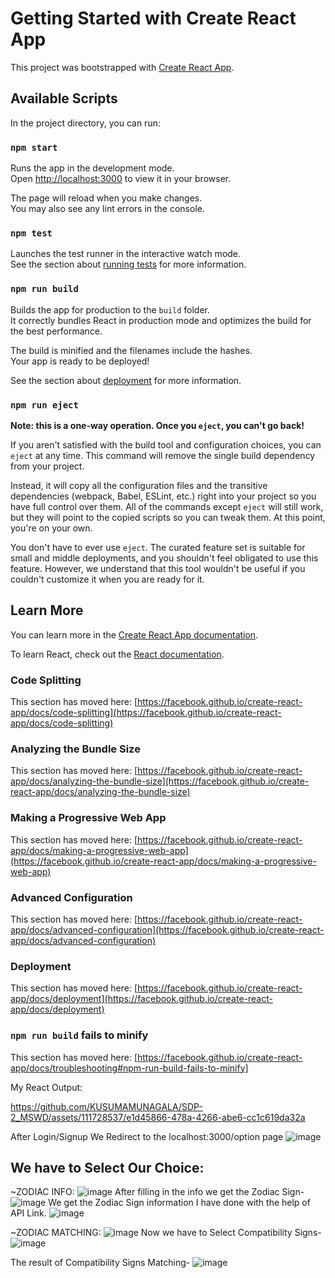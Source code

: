 # Getting Started with Create React App

This project was bootstrapped with [Create React App](https://github.com/facebook/create-react-app).

## Available Scripts

In the project directory, you can run:

### `npm start`

Runs the app in the development mode.\
Open [http://localhost:3000](http://localhost:3000) to view it in your browser.

The page will reload when you make changes.\
You may also see any lint errors in the console.

### `npm test`

Launches the test runner in the interactive watch mode.\
See the section about [running tests](https://facebook.github.io/create-react-app/docs/running-tests) for more information.

### `npm run build`

Builds the app for production to the `build` folder.\
It correctly bundles React in production mode and optimizes the build for the best performance.

The build is minified and the filenames include the hashes.\
Your app is ready to be deployed!

See the section about [deployment](https://facebook.github.io/create-react-app/docs/deployment) for more information.

### `npm run eject`

**Note: this is a one-way operation. Once you `eject`, you can't go back!**

If you aren't satisfied with the build tool and configuration choices, you can `eject` at any time. This command will remove the single build dependency from your project.

Instead, it will copy all the configuration files and the transitive dependencies (webpack, Babel, ESLint, etc.) right into your project so you have full control over them. All of the commands except `eject` will still work, but they will point to the copied scripts so you can tweak them. At this point, you're on your own.

You don't have to ever use `eject`. The curated feature set is suitable for small and middle deployments, and you shouldn't feel obligated to use this feature. However, we understand that this tool wouldn't be useful if you couldn't customize it when you are ready for it.

## Learn More

You can learn more in the [Create React App documentation](https://facebook.github.io/create-react-app/docs/getting-started).

To learn React, check out the [React documentation](https://reactjs.org/).

### Code Splitting

This section has moved here: [https://facebook.github.io/create-react-app/docs/code-splitting](https://facebook.github.io/create-react-app/docs/code-splitting)

### Analyzing the Bundle Size

This section has moved here: [https://facebook.github.io/create-react-app/docs/analyzing-the-bundle-size](https://facebook.github.io/create-react-app/docs/analyzing-the-bundle-size)

### Making a Progressive Web App

This section has moved here: [https://facebook.github.io/create-react-app/docs/making-a-progressive-web-app](https://facebook.github.io/create-react-app/docs/making-a-progressive-web-app)

### Advanced Configuration

This section has moved here: [https://facebook.github.io/create-react-app/docs/advanced-configuration](https://facebook.github.io/create-react-app/docs/advanced-configuration)

### Deployment

This section has moved here: [https://facebook.github.io/create-react-app/docs/deployment](https://facebook.github.io/create-react-app/docs/deployment)

### `npm run build` fails to minify

This section has moved here: [https://facebook.github.io/create-react-app/docs/troubleshooting#npm-run-build-fails-to-minify]

My React Output:

https://github.com/KUSUMAMUNAGALA/SDP-2_MSWD/assets/111728537/e1d45866-478a-4266-abe6-cc1c619da32a


After Login/Signup We Redirect to the localhost:3000/option page
![image](https://github.com/KUSUMAMUNAGALA/SDP-2_MSWD/assets/111728537/a1cf0caf-49fd-4e16-b7eb-fcd417648294)


We have to Select Our Choice:
----------------------------
~ZODIAC INFO:
![image](https://github.com/KUSUMAMUNAGALA/SDP-2_MSWD/assets/111728537/b2ddf5a8-c896-45ea-a398-a5e93cb13fe0)
After filling in the info we get the Zodiac Sign-
![image](https://github.com/KUSUMAMUNAGALA/SDP-2_MSWD/assets/111728537/67b7e9c1-c7d4-474e-b3a3-f887b77dd1c4)
We get the Zodiac Sign information I have done with the help of API Link.
![image](https://github.com/KUSUMAMUNAGALA/SDP-2_MSWD/assets/111728537/8f0bcc09-936a-486d-a173-6b6ff6e69ca3)

~ZODIAC MATCHING:
![image](https://github.com/KUSUMAMUNAGALA/SDP-2_MSWD/assets/111728537/54772a73-c25f-4d58-9fe3-aae7f3a6aa05)
Now we have to Select Compatibility Signs-
![image](https://github.com/KUSUMAMUNAGALA/SDP-2_MSWD/assets/111728537/4dbc1296-df1a-4603-8bbd-68f8faadffba)

The result of Compatibility Signs Matching-
![image](https://github.com/KUSUMAMUNAGALA/SDP-2_MSWD/assets/111728537/6de423b9-5677-4f67-a640-0988d8f3dec6)



